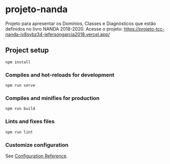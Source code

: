 # projeto-nanda
Projeto para apresentar os Domínios, Classes e Diagnósticos que estão definidos no livro NANDA 2018-2020.
Acesse o projeto: https://projeto-tcc-nanda-iv8sybz34-jefersongarcia2018.vercel.app/

## Project setup
```
npm install
```

### Compiles and hot-reloads for development
```
npm run serve
```

### Compiles and minifies for production
```
npm run build
```

### Lints and fixes files
```
npm run lint
```

### Customize configuration
See [Configuration Reference](https://cli.vuejs.org/config/).
